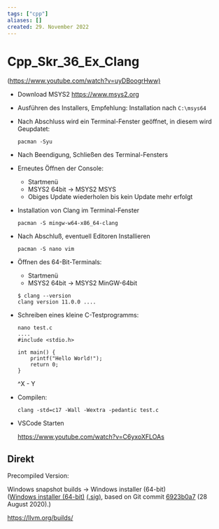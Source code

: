 ```yaml
---
tags: ["cpp"]
aliases: []
created: 29. November 2022
---
```


# Cpp_Skr_36_Ex_Clang

(<https://www.youtube.com/watch?v=uyDBoogrHww)>

- Download MSYS2 <https://www.msys2.org>

- Ausführen des Installers, Empfehlung: Installation nach `C:\msys64`

- Nach Abschluss wird ein Terminal-Fenster geöffnet, in diesem wird Geupdatet:

  ```
  pacman -Syu
  ```

- Nach Beendigung, Schließen des Terminal-Fensters

- Erneutes Öffnen der Console:

  - Startmenü
  - MSYS2 64bit -> MSYS2 MSYS
  - Obiges Update wiederholen bis kein Update mehr erfolgt

- Installation von Clang im Terminal-Fenster

  ```
  pacman -S mingw-w64-x86_64-clang
  ```

- Nach Abschluß, eventuell Editoren Installieren

  ```
  pacman -S nano vim
  ```

- Öffnen des 64-Bit-Terminals:

  - Startmenü
  - MSYS2 64bit -> MSYS2 MinGW-64bit

  ```
  $ clang --version
  clang version 11.0.0 ....
  ```

- Schreiben eines kleine C-Testprogramms:

  ```
  nano test.c
  ....
  #include <stdio.h>
  
  int main() {
      printf("Hello World!");
      return 0;
  }
  ```

  ^X - Y

- Compilen:

  ```
  clang -std=c17 -Wall -Wextra -pedantic test.c
  ```

- VSCode Starten

  <https://www.youtube.com/watch?v=C6yxoXFLOAs>

  

  
  
  
  
  
  
  

## Direkt

Precompiled Version:

Windows snapshot builds -> Windows installer (64-bit)  
([Windows installer (64-bit)](https://prereleases.llvm.org/win-snapshots/LLVM-12.0.0-6923b0a7-win64.exe) [(.sig)](https://prereleases.llvm.org/win-snapshots/LLVM-12.0.0-6923b0a7-win64.exe.sig), based on Git commit [6923b0a7](https://github.com/llvm/llvm-project/commit/6923b0a7) (28 August 2020).)

<https://llvm.org/builds/>



